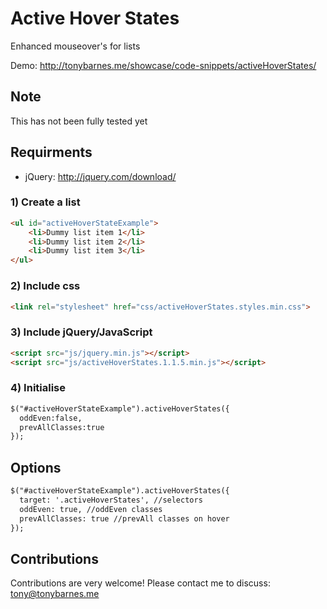 # Active Hover States
Enhanced mouseover's for lists

Demo: http://tonybarnes.me/showcase/code-snippets/activeHoverStates/


## Note
This has not been fully tested yet


## Requirments 
- jQuery: http://jquery.com/download/


### 1) Create a list
``` html
<ul id="activeHoverStateExample">
    <li>Dummy list item 1</li>
    <li>Dummy list item 2</li>
    <li>Dummy list item 3</li>
</ul>
```

### 2) Include css
``` html
<link rel="stylesheet" href="css/activeHoverStates.styles.min.css">
```

### 3) Include jQuery/JavaScript
``` html
<script src="js/jquery.min.js"></script>
<script src="js/activeHoverStates.1.1.5.min.js"></script>
```

### 4) Initialise
``` html
$("#activeHoverStateExample").activeHoverStates({
  oddEven:false,
  prevAllClasses:true
});
```

## Options
``` html
$("#activeHoverStateExample").activeHoverStates({
  target: '.activeHoverStates', //selectors
  oddEven: true, //oddEven classes
  prevAllClasses: true //prevAll classes on hover
});
```


## Contributions

Contributions are very welcome! Please contact me to discuss: tony@tonybarnes.me